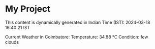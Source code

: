# My Project

This content is dynamically generated in Indian Time (IST): 2024-03-18 16:40:21 IST


Current Weather in Coimbatore:
Temperature: 34.88 °C
Condition: few clouds
